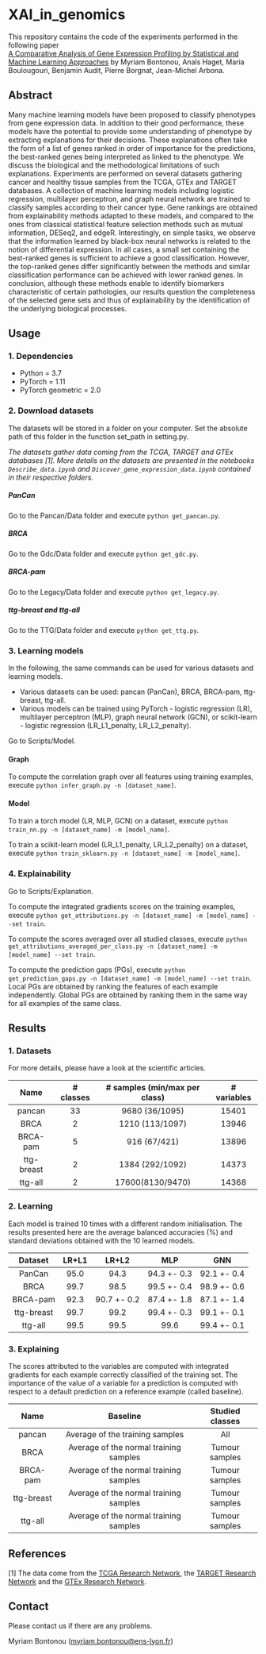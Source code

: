 # XAI_in_genomics

This repository contains the code of the experiments performed in the following paper\
[A Comparative Analysis of Gene Expression Profiling
by Statistical and Machine Learning Approaches]()
by Myriam Bontonou, Anaïs Haget, Maria Boulougouri, Benjamin Audit, Pierre Borgnat, Jean-Michel Arbona.


## Abstract
Many machine learning models have been proposed to classify phenotypes from gene expression data. In addition to their good performance, these models have the potential to provide some understanding of phenotype by extracting explanations for their decisions. These explanations often take the form of a list of genes ranked in order of importance for the predictions, the best-ranked genes being interpreted as linked to the phenotype. We discuss the biological and the methodological limitations of such explanations. Experiments are performed on several datasets gathering cancer and healthy tissue samples from the TCGA, GTEx and TARGET databases. A collection of machine learning models including logistic regression, multilayer perceptron, and graph neural network are trained to classify samples according to their cancer type. Gene rankings are obtained from explainability methods adapted to these models, and compared to the ones from classical statistical feature selection methods such as mutual information, DESeq2, and edgeR. Interestingly, on simple tasks, we observe that the information learned by black-box neural networks is related to the notion of differential expression. In all cases, a small set containing the best-ranked genes is sufficient to achieve a good classification. However, the top-ranked genes differ significantly between the methods and similar classification performance can be achieved with lower ranked genes. In conclusion, although these methods enable to identify biomarkers characteristic of certain pathologies, our results question the completeness of the selected gene sets and thus of explainability by the identification of the underlying biological processes.

## Usage
### 1. Dependencies
- Python = 3.7
- PyTorch = 1.11
- PyTorch geometric = 2.0


### 2. Download datasets
The datasets will be stored in a folder on your computer. Set the absolute path of this folder in the function set_path in setting.py.

*The datasets gather data coming from the TCGA, TARGET and GTEx databases [1]. More details on the datasets are presented in the notebooks `Describe_data.ipynb` and `Discover_gene_expression_data.ipynb` contained in their respective folders.*

##### PanCan
Go to the Pancan/Data folder and execute `python get_pancan.py`.

##### BRCA
Go to the Gdc/Data folder and execute `python get_gdc.py`.

##### BRCA-pam
Go to the Legacy/Data folder and execute `python get_legacy.py`.

##### ttg-breast and ttg-all
Go to the TTG/Data folder and execute `python get_ttg.py`.


### 3. Learning models
In the following, the same commands can be used for various datasets and learning models.
- Various datasets can be used: pancan (PanCan), BRCA, BRCA-pam, ttg-breast, ttg-all. 
- Various models can be trained using PyTorch - logistic regression (LR), multilayer perceptron (MLP), graph neural network (GCN), or scikit-learn - logistic regression (LR_L1_penalty, LR_L2_penalty).

Go to Scripts/Model.
#### Graph
To compute the correlation graph over all features using training examples, execute `python infer_graph.py -n [dataset_name]`.

#### Model
To train a torch model (LR, MLP, GCN) on a dataset, execute `python train_nn.py -n [dataset_name] -m [model_name]`.

To train a scikit-learn model (LR_L1_penalty, LR_L2_penalty) on a dataset, execute `python train_sklearn.py -n [dataset_name] -m [model_name]`.


### 4. Explainability
Go to Scripts/Explanation.

To compute the integrated gradients scores on the training examples, execute `python get_attributions.py -n [dataset_name] -m [model_name] --set train`.

To compute the scores averaged over all studied classes, execute `python get_attributions_averaged_per_class.py -n [dataset_name] -m [model_name] --set train`.

To compute the prediction gaps (PGs), execute `python get_prediction_gaps.py -n [dataset_name] -m [model_name] --set train`. Local PGs are obtained by ranking the features of each example independently. Global PGs are obtained by ranking them in the same way for all examples of the same class.


## Results
### 1. Datasets
For more details, please have a look at the scientific articles.

|  Name  | # classes | # samples (min/max per class)  | # variables |
|:---------:|:-----------:|:-------------------------:|:-----------:|
| pancan    |     33      |     9680 (36/1095)        |     15401   |
|   BRCA    |     2       |     1210 (113/1097)       |     13946   |
| BRCA-pam  |     5       |     916 (67/421)          |     13896   |
|ttg-breast |      2      |     1384 (292/1092)       |     14373   |
|  ttg-all  |      2      |     17600(8130/9470)      |     14368   |


### 2. Learning
Each model is trained 10 times with a different random initialisation. The results presented here are the average balanced accuracies (%) and standard deviations obtained with the 10 learned models.

| Dataset           | LR+L1             | LR+L2             | MLP               | GNN               |
|:-----------------:|:-----------------:|:-----------------:|:-----------------:|:-----------------:|
| PanCan            | 95.0              |94.3               |94.3 +- 0.3        |92.1 +- 0.4        |
| BRCA              | 99.7              |98.5               |99.5 +- 0.4        |98.9 +- 0.6        |
| BRCA-pam          | 92.3              |90.7 +- 0.2        |87.4 +- 1.8        |87.1 +- 1.4        |
| ttg-breast        | 99.7              |99.2               |99.4 +- 0.3        |99.1 +- 0.1        |
| ttg-all           | 99.5              |99.5               |99.6               |99.4 +- 0.1        |



### 3. Explaining
The scores attributed to the variables are computed with integrated gradients for each example correctly classified of the training set. The importance of the value of a variable for a prediction is computed with respect to a default prediction on a reference example (called baseline). 

|  Name      |            Baseline                     |     Studied classes      | 
|:----------:|:---------------------------------------:|:------------------------:|
| pancan     | Average of the training samples         |       All                |
| BRCA       | Average of the normal training samples  | Tumour samples           |
| BRCA-pam   | Average of the normal training samples  | Tumour samples           |
| ttg-breast | Average of the normal training samples  | Tumour samples           |
| ttg-all    | Average of the normal training samples  | Tumour samples           |

## References
[1] The data come from the [TCGA Research Network](https://www.cancer.gov/tcga), the [TARGET Research Network](www.cancer.gov/ccg/research/genome-sequencing/target) and the [GTEx Research Network](https://gtexportal.org/home/). 

## Contact
Please contact us if there are any problems.

Myriam Bontonou (myriam.bontonou@ens-lyon.fr)
